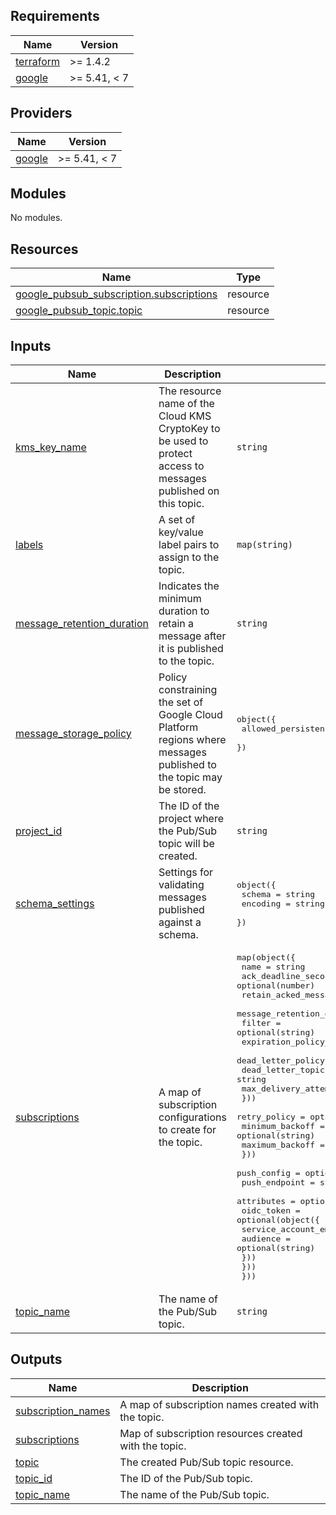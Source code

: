 <!-- BEGIN_TF_DOCS -->
## Requirements

| Name | Version |
|------|---------|
| <a name="requirement_terraform"></a> [terraform](#requirement\_terraform) | >= 1.4.2 |
| <a name="requirement_google"></a> [google](#requirement\_google) | >= 5.41, < 7 |

## Providers

| Name | Version |
|------|---------|
| <a name="provider_google"></a> [google](#provider\_google) | >= 5.41, < 7 |

## Modules

No modules.

## Resources

| Name | Type |
|------|------|
| [google_pubsub_subscription.subscriptions](https://registry.terraform.io/providers/hashicorp/google/latest/docs/resources/pubsub_subscription) | resource |
| [google_pubsub_topic.topic](https://registry.terraform.io/providers/hashicorp/google/latest/docs/resources/pubsub_topic) | resource |

## Inputs

| Name | Description | Type | Default | Required |
|------|-------------|------|---------|:--------:|
| <a name="input_kms_key_name"></a> [kms\_key\_name](#input\_kms\_key\_name) | The resource name of the Cloud KMS CryptoKey to be used to protect access to messages published on this topic. | `string` | `null` | no |
| <a name="input_labels"></a> [labels](#input\_labels) | A set of key/value label pairs to assign to the topic. | `map(string)` | `{}` | no |
| <a name="input_message_retention_duration"></a> [message\_retention\_duration](#input\_message\_retention\_duration) | Indicates the minimum duration to retain a message after it is published to the topic. | `string` | `null` | no |
| <a name="input_message_storage_policy"></a> [message\_storage\_policy](#input\_message\_storage\_policy) | Policy constraining the set of Google Cloud Platform regions where messages published to the topic may be stored. | <pre>object({<br/>    allowed_persistence_regions = list(string)<br/>  })</pre> | `null` | no |
| <a name="input_project_id"></a> [project\_id](#input\_project\_id) | The ID of the project where the Pub/Sub topic will be created. | `string` | n/a | yes |
| <a name="input_schema_settings"></a> [schema\_settings](#input\_schema\_settings) | Settings for validating messages published against a schema. | <pre>object({<br/>    schema   = string<br/>    encoding = string<br/>  })</pre> | `null` | no |
| <a name="input_subscriptions"></a> [subscriptions](#input\_subscriptions) | A map of subscription configurations to create for the topic. | <pre>map(object({<br/>    name                       = string<br/>    ack_deadline_seconds       = optional(number)<br/>    retain_acked_messages      = optional(bool)<br/>    message_retention_duration = optional(string)<br/>    filter                     = optional(string)<br/>    expiration_policy_ttl      = optional(string)<br/>    dead_letter_policy = optional(object({<br/>      dead_letter_topic     = string<br/>      max_delivery_attempts = optional(number)<br/>    }))<br/>    retry_policy = optional(object({<br/>      minimum_backoff = optional(string)<br/>      maximum_backoff = optional(string)<br/>    }))<br/>    push_config = optional(object({<br/>      push_endpoint = string<br/>      attributes    = optional(map(string))<br/>      oidc_token = optional(object({<br/>        service_account_email = string<br/>        audience              = optional(string)<br/>      }))<br/>    }))<br/>  }))</pre> | `{}` | no |
| <a name="input_topic_name"></a> [topic\_name](#input\_topic\_name) | The name of the Pub/Sub topic. | `string` | n/a | yes |

## Outputs

| Name | Description |
|------|-------------|
| <a name="output_subscription_names"></a> [subscription\_names](#output\_subscription\_names) | A map of subscription names created with the topic. |
| <a name="output_subscriptions"></a> [subscriptions](#output\_subscriptions) | Map of subscription resources created with the topic. |
| <a name="output_topic"></a> [topic](#output\_topic) | The created Pub/Sub topic resource. |
| <a name="output_topic_id"></a> [topic\_id](#output\_topic\_id) | The ID of the Pub/Sub topic. |
| <a name="output_topic_name"></a> [topic\_name](#output\_topic\_name) | The name of the Pub/Sub topic. |
<!-- END_TF_DOCS -->
